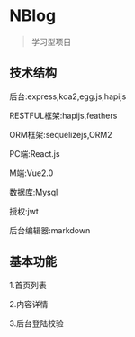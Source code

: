 # NBlog

> 学习型项目

## 技术结构
后台:express,koa2,egg.js,hapijs

RESTFUL框架:hapijs,feathers

ORM框架:sequelizejs,ORM2

PC端:React.js

M端:Vue2.0

数据库:Mysql

授权:jwt

后台编辑器:markdown

## 基本功能
1.首页列表

2.内容详情

3.后台登陆校验
